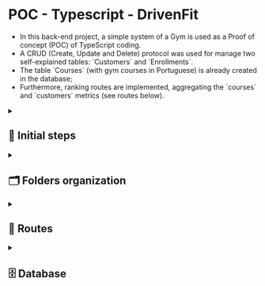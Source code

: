 <h1> POC - Typescript - DrivenFit </h1>
<ul> 
    <li> In this back-end project, a simple system of a Gym is used as a Proof of concept (POC) of TypeScript coding.</li>
    <li>A CRUD (Create, Update and Delete) protocol was used for manage two self-explained tables: `Customers` and `Enrollments`.</li>
    <li>The table `Courses` (with gym courses in Portuguese) is already created in the database;</li>
    <li>Furthermore, ranking routes are implemented, aggregating the `courses` and `customers` metrics (see routes below).</li>
</ul>

<details>
<summary>
<h2>👣 Initial steps</h2>
</summary>

<h3> Install all dependencies </h3>

```bash
    npm i 
```
<h3> Run the server API locally </h3>

```bash
    npm run dev
```

<h3> Build the application (for deploy)</h3>

```bash
    npm run build
```

<h3> Start the application (for deploy)</h3>

```bash
    npm run start
```

<p> ⚠️ You'll also need to download the database structure (see database section below) </p>

</details>

<details>

<summary>
<h2>🗂 Folders organization </h2>
</summary>

```
    ├── README.md
    ├── package-lock.json
    ├── package.json
    ├── 📁 src
    │   ├── 📁 controllers
    │   │   ├── courses.controllers.ts
    │   │   ├── customers.controllers.ts
    │   │   └── enrollments.controllers.ts
    │   ├── 📁 database
    │   │   ├── connectionDB.ts
    │   │   └── dbdiagram.png
    │   ├── index.ts
    │   ├── 📁 middlewares
    │   │   ├── courses.middlewares.ts
    │   │   ├── customers.middleware.ts
    │   │   └── schemas.validation.ts
    │   ├── 📁 protocols
    │   │   ├── courses-rank.ts
    │   │   ├── customer.ts
    │   │   ├── customers-rank.ts
    │   │   └── enrollment.ts
    │   ├── 📁 repositories
    │   │   ├── courses.repository.ts
    │   │   ├── customers.repository.ts
    │   │   └── enrollments.repository.ts
    │   ├── 📁 routes
    │   │   ├── courses.routes.ts
    │   │   ├── customers.routes.ts
    │   │   ├── enrollments.routes.ts
    │   │   └── index.ts
    │   ├── 📁 schemas
    │   │   ├── customer.schema.ts
    │   │   ├── enrollment.schema.ts
    │   │   └── top-query.schema.ts
    │   └── 📁 services
    └── tsconfig.json
```

</details>

<details>
    <summary> <h2>🧭 Routes </h2></summary>

<details><summary><h3> Customers routes </h3></summary>

**<h4> Registering a customer </h4>**
<ul>
<li>POST `/register`</li>
<li>Send customer via body as follow</li>

    ```JSON
    {
        "name": "Customer Name",
        "email": "test@test.com",
        "cpf": "12345678910"
    }
    ```

<li> If succeed, receive an answer in the format:</li>

    ```JSON
    {
        "message": "Customer Name was registered!"
    }
    ```

</ul>
</details>

<details><summary><h3> Enrolments routes </h3></summary>

<h3> Enrolling a customer </h3>
    - 

</details>
</details>

<details>
    <summary>
    <h2>🗄️ Database</h2>
    </summary>

- Database structure

    <img src="https://github.com/erickssguerra/poc-typescript/blob/main/src/database/dbdiagram.png" alt="database diagram">

- Database dump

    [Dump file](https://github.com/erickssguerra/poc-typescript/blob/main/src/database/dump.sql)

</details>
